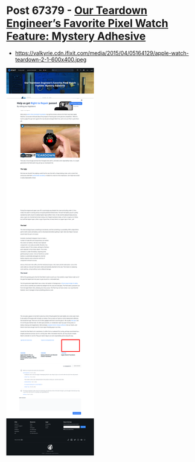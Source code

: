 # Post 67379 - [Our Teardown Engineer’s Favorite Pixel Watch Feature: Mystery Adhesive](https://www.ifixit.com/News/67379/our-teardown-engineers-favorite-pixel-watch-feature-mystery-adhesive)

- https://valkyrie.cdn.ifixit.com/media/2015/04/05164129/apple-watch-teardown-2-1-600x400.jpeg

![screencap](screenshots/9baa0d11-75f4-46ef-836b-82bc46ad92f2.png)
